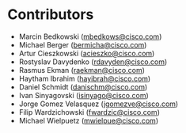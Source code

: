 # Contributors

- Marcin Bedkowski (mbedkows@cisco.com)
- Michael Berger (bermicha@cisco.com)
- Artur Cieszkowski (acieszko@cisco.com)
- Rostyslav Davydenko (rdavyden@cisco.com)
- Rasmus Ekman (raekman@cisco.com)
- Haytham Ibrahim (hayibrah@cisco.com)
- Daniel Schmidt (danischm@cisco.com)
- Ivan Sinyagovski (isinyago@cisco.com)
- Jorge Gomez Velasquez (jgomezve@cisco.com)
- Filip Wardzichowski (fwardzic@cisco.com)
- Michael Wielpuetz (mwielpue@cisco.com)
